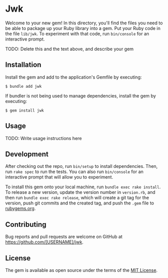 # Jwk

Welcome to your new gem! In this directory, you'll find the files you need to be able to package up your Ruby library into a gem. Put your Ruby code in the file `lib/jwk`. To experiment with that code, run `bin/console` for an interactive prompt.

TODO: Delete this and the text above, and describe your gem

## Installation

Install the gem and add to the application's Gemfile by executing:

    $ bundle add jwk

If bundler is not being used to manage dependencies, install the gem by executing:

    $ gem install jwk

## Usage

TODO: Write usage instructions here

## Development

After checking out the repo, run `bin/setup` to install dependencies. Then, run `rake spec` to run the tests. You can also run `bin/console` for an interactive prompt that will allow you to experiment.

To install this gem onto your local machine, run `bundle exec rake install`. To release a new version, update the version number in `version.rb`, and then run `bundle exec rake release`, which will create a git tag for the version, push git commits and the created tag, and push the `.gem` file to [rubygems.org](https://rubygems.org).

## Contributing

Bug reports and pull requests are welcome on GitHub at https://github.com/[USERNAME]/jwk.

## License

The gem is available as open source under the terms of the [MIT License](https://opensource.org/licenses/MIT).
